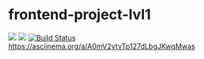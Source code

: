 # frontend-project-lvl1
<a href="https://codeclimate.com/github/nickolay7/frontend-project-lvl1/maintainability"><img src="https://api.codeclimate.com/v1/badges/8e4e14463ed40f59ebd8/maintainability" /></a>
<a href="https://codeclimate.com/github/nickolay7/frontend-project-lvl1/test_coverage"><img src="https://api.codeclimate.com/v1/badges/8e4e14463ed40f59ebd8/test_coverage" /></a>
[![Build Status](https://travis-ci.org/nickolay7/frontend-project-lvl1.svg?branch=master)](https://travis-ci.org/nickolay7/frontend-project-lvl1)
https://asciinema.org/a/A0mV2ytvTp127dLbgJKwqMwas
